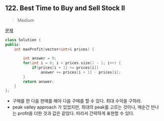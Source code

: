 ## 122. Best Time to Buy and Sell Stock II

> Medium

[문제](https://leetcode.com/problems/best-time-to-buy-and-sell-stock-ii/)



```c++
class Solution {
public:
    int maxProfit(vector<int>& prices) {
        
        int answer = 0;
        for(int i = 0; i < prices.size() - 1; i++) {
            if(prices[i + 1] >= prices[i])
                answer += prices[i + 1] - prices[i];
        }
        return answer;
    }
};
```

- 구매를 한 다음 판매를 해야 다음 구매를 할 수 있다. 최대 수익을 구하라.
- peak valley approach 가 있었지만, 최대의 peak를 고르는 것이나, 매순간 만나는 profit을 더한 것과 값은 같았다. 따라서 간략하게 표현할 수 있다.


